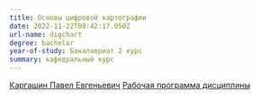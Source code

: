 ```yaml
---
title: Основы цифровой картографии
date: 2022-11-22T08:42:17.050Z
url-name: digchart
degree: bachelor
year-of-study: Бакалавриат 2 курс
summary: кафедральный курс
---
```

[Каргашин Павел Евгеньевич](https://istina.msu.ru/profile/pavelkargashin/)
[Рабочая программа дисциплины](https://disk.yandex.ru/i/uqebnybXj4O2RQ)